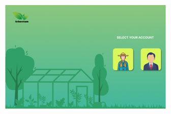 <p align="center">
  <img src="https://github.com/Nisitha-Pramoad/GreenhouseManagementSystem/blob/master/src/main/resources/repo_assets/User.png" alt="Screenshot" />
</p>
